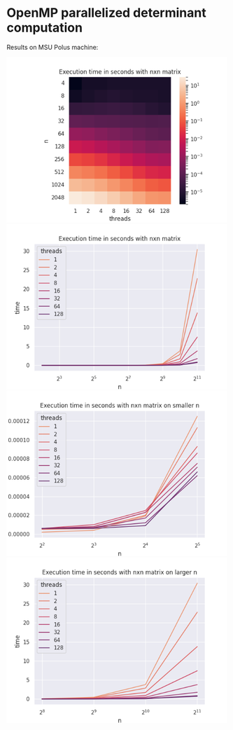 # OpenMP parallelized determinant computation

Results on MSU Polus machine:


![](heatmap.png)
![](lineplot.png)
![](lineplot_small.png)
![](lineplot_big.png)
